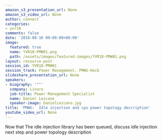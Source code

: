 ```yaml
---
amazon_s3_presentation_url: None
amazon_s3_video_url: None
author: connect
categories:
- yvr18
comments: false
date: '2018-09-16 09:00:00+00:00'
image:
  featured: true
  name: YVR18-PMW01.png
  path: /assets/images/featured-images/YVR18-PMW01.png
layout: resource-post
session_id: YVR18-PMW01
session_track: Power Management, PMWG-Hack
slideshare_presentation_url: None
speakers:
- biography: '""'
  company: Linaro
  job-title: Power Management Specialist
  name: Daniel Lezcano
  speaker-image: DanielLezcano.jpg
title: 'PMWG:  Idle injection and cpu power topology description'
youtube_video_url: None
---
```


Now that The idle injection library has been queued, discuss idle injection next step and power topology description